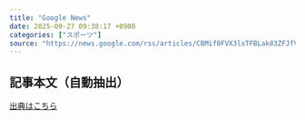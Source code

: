 ```yaml
---
title: "Google News"
date: 2025-09-27 09:38:17 +0900
categories: ["スポーツ"]
source: "https://news.google.com/rss/articles/CBMif0FVX3lxTFBLak83ZFJfVjJGdk9XMG5INk12dDFDeVkwTTBpSWpRTmh1V2UwelJsOTNRZ2d1cmFMQXVFT2FGQlhlLXhISVhIMEFQUkw1ZG1sa25pckNLVE96RXh2Njg3VDNQbTRTMGpBZEp2YTgySGNGY0lhLXlWZWx2bkNjX28?oc=5"
---
```


## 記事本文（自動抽出）
<body class="y0K44d EA71Tc" id="readabilityBody"></body>

[出典はこちら](https://news.google.com/rss/articles/CBMif0FVX3lxTFBLak83ZFJfVjJGdk9XMG5INk12dDFDeVkwTTBpSWpRTmh1V2UwelJsOTNRZ2d1cmFMQXVFT2FGQlhlLXhISVhIMEFQUkw1ZG1sa25pckNLVE96RXh2Njg3VDNQbTRTMGpBZEp2YTgySGNGY0lhLXlWZWx2bkNjX28?oc=5)
